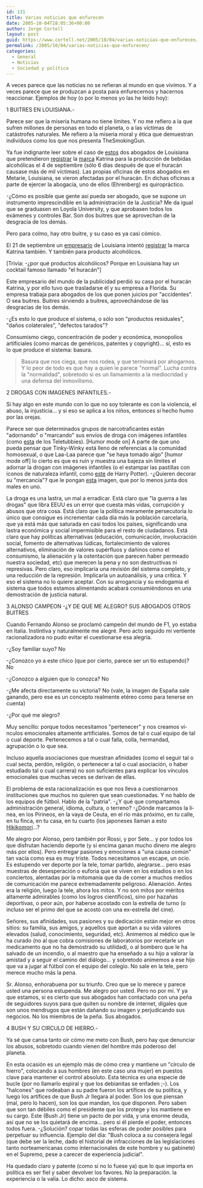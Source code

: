 ```yaml
---
id: 131
title: Varias noticias que enfurecen
date: 2005-10-04T18:05:36+00:00
author: Jorge Cortell
layout: post
guid: https://www.cortell.net/2005/10/04/varias-noticias-que-enfurecen/
permalink: /2005/10/04/varias-noticias-que-enfurecen/
categories:
  - General
  - Noticias
  - Sociedad y polí­tica
---
```

A veces parece que las noticias no se refieran al mundo en que vivimos. Y a veces parece que se produzcan a posta para enfurecernos y hacernos reaccionar. Ejemplos de hoy (o por lo menos yo las he leí­do hoy):

1 BUITRES EN LOUISIANA.-

Parece ser que la miseria humana no tiene lí­mites. Y no me refiero a la que sufren millones de personas en todo el planeta, o a las ví­ctimas de catástrofes naturales. Me refiero a la miseria moral y ética que demuestran indiví­duos como los que nos presenta TheSmokingGun.

Ya fue indignante leer sobre el caso de [estos](https://www.thesmokinggun.com/graphics/art3/vicknairehrenberg.jpg) dos abogados de Louisiana que pretendieron [registrar](https://www.thesmokinggun.com/graphics/art3/0920051katrina4.gif) la [marca](https://www.thesmokinggun.com/graphics/art3/0920051inside1.gif) Katrina para la producción de bebidas alcohólicas el 4 de septiembre (sólo 6 dí­as después de que el huracán causase más de mil ví­ctimas). Las propias oficinas de estos abogados en Metarie, Louisiana, se vieron afectadas por el huracán. En dichas oficinas a parte de ejercer la abogací­a, uno de ellos (Ehrenberg) es quiropráctico.

-¿Cómo es posible que gente así­ pueda ser abogado, que se supone un instrumento imprescindible en la administración de la Justicia? Me da igual que se graduasen en Loyola University, y que aprobasen todos los exámenes y controles Bar. Son dos buitres que se aprovechan de la desgracia de los demás.

Pero para colmo, hay otro buitre, y su caso es ya casi cómico.

El 21 de septiembre un [empresario](https://www.thesmokinggun.com/graphics/art3/0930053inside1.jpg) de Louisiana intentó [registrar](https://www.thesmokinggun.com/graphics/art3/0930053katrina4.gif) la marca Katrina también. Y también para producto alcohólicos.

[Trivia: -¿por qué productos alcohólicos? Porque en Louisiana hay un cocktail famoso llamado "el huracán"]

Este empresario del mundo de la publicidad perdió su casa por el huracán Katrina, y por ello tuvo que trasladarse él y su empresa a Florida. Su empresa trabaja para abogados de los que ponen juicios por "accidentes". O sea buitres. Buitres sirviendo a buitres, aprovechándose de las desgracias de los demás.

-¿Es esto lo que produce el sistema, o sólo son "productos residuales", "daños colaterales", "defectos tarados"?

Consumismo ciego, concentración de poder y económica, monopolios artificiales (como marcas de genéricos, patentes y copyright)... sí­, esto es lo que produce el sistema: basura.

> Basura que nos ciega, que nos rodea, y que terminará por ahogarnos. Y lo peor de todo es que hay a quien le parece "normal". Lucha contra la "normalidad", sobretodo si es un llamamiento a la mediocridad y una defensa del inmovilismo.

2 DROGAS CON IMAGENES INFANTILES.-

Si hay algo en este mundo con lo que no soy tolerante es con la violencia, el abuso, la injusticia... y si eso se aplica a los niños, entonces sí­ hecho humo por las orejas.

Parece ser que determinados grupos de narcotraficantes están "adornando" o "marcando" sus enví­os de droga con imágenes infantiles (como [esta](https://www.thesmokinggun.com/graphics/art3/0929052dea1.jpg) de los Teletubbies). [Humor mode on] A parte de que uno pueda pensar que Tinky-Winky está lleno de referencias a la comunidad homosexual, o que Laa-Laa parece que "se haya tomado algo" [humor mode off] lo cierto es que es ruí­n y muestra una bajeza sin lí­mites el adornar la drogan con imágenes infantiles (o el estampar las pastillas con iconos de naturaleza infantil, como [este](https://www.thesmokinggun.com/graphics/art2/hpotter1.jpg) de Harry Potter). -¿Quieren decorar su "mercancí­a"? que le pongan [esta](https://www.thesmokinggun.com/graphics/art/binladen_heroin.jpg) imagen, que por lo menos junta dos males en uno.

La droga es una lastra, un mal a erradicar. Está claro que "la guerra a las drogas" que libra EEUU es un error que cuesta más vidas, corrupción y abusos que otra cosa. Está claro que la polí­tica meramente persecutoria lo único que consigue es incrementar cada dí­a más la población carcelaria, que ya está más que saturada en casi todos los paí­ses, significando una lastra económica y social impermisible para el resto de ciudadanos. Está claro que hay polí­ticas alternativas (educación, comunicación, involucración social, fomento de alternativas lúdicas, fortalecimiento de valores alternativos, eliminación de valores supérfluos y dañinos como el consumismo, la alienación y la ostentación que parecen haber permeado nuestra sociedad, etc) que merecen la pena y no son destructivas ni represivas. Pero claro, eso implicarí­a una revisión del sistema completo, y una reducción de la represión. Implicarí­a un autoanálisis, y una crí­tica. Y eso el sistema no lo quiere aceptar. Con su arrogancia y su endogamia el sistema que todos estamos alimentando acabará consumiéndonos en una demostración de justicia natural.

3 ALONSO CAMPEON -¿Y DE QUE ME ALEGRO? SUS ABOGADOS OTROS BUITRES

Cuando Fernando Alonso se proclamó campeón del mundo de F1, yo estaba en Italia. Instintiva y naturalmente me alegré. Pero acto seguido mi vertiente racionalizadora no pudo evitar el cuestionarse esa alegrí­a.

-¿Soy familiar suyo? No
  
-¿Conozco yo a este chico (que por cierto, parece ser un tí­o estupendo)? No
  
-¿Conozco a alguien que lo conozca? No
  
-¿Me afecta directamente su victoria? No (vale, la imagen de España sale ganando, pero ese es un concepto realmente etéreo como para tenerse en cuenta)

-¿Por qué me alegro?

Muy sencillo: porque todos necesitamos "pertenecer" y nos creamos ví­nculos emocionales altamente artificiales. Somos de tal o cual equipo de tal o cual deporte. Pertenecemos a tal o cual falla, colla, hermandad, agrupación o lo que sea.

Incluso aquella asociaciones que muestran afinidades (como el seguir tal o cual secta, perdón, religión, o pertenecer a tal o cual asociación, o haber estudiado tal o cual carrera) no son suficientes para explicar los ví­nculos emocionales que muchas veces se derivan de ellas.

El problema de esta racionalización es que nos lleva a cuestionarnos instituciones que muchos no quieren que sean cuestionadas. Y no hablo de los equipos de fútbol. Hablo de la "patria". -¿Y qué que compartamos administración general, idioma, cultura, o terreno? -¿Dónde marcamos la lí­nea, en los Pirineos, en la vaya de Ceuta, en el rí­o más próximo, en tu calle, en tu finca, en tu casa, en tu cuarto (los japoneses llaman a esto [Hikikomori](https://www.bahx.com/hikikomori.html)...?

Me alegro por Alonso, pero también por Rossi, y por Sete... y por todos los que disfrutan haciendo deporte (y si encima ganan mucho dinero me alegro más por ellos). Pero entregar pasiones y emociones a "una causa común" tan vací­a como esa es muy triste. Todos necesitamos un escape, un ocio. Es estupendo ver deporte por la tele, tomar partido, alegrarse... pero esas muestras de desesperación o euforia que se viven en los estadios o en los conciertos, alentadas por la mitomaní­a que da de comer a muchos medios de comunicación me parece extremadamente peligroso. Alienación. Antes era la religión, luego la tele, ahora los mitos. Y no son mitos por méritos altamente admirables (como los logros cientí­ficos), sino por hazañas deportivas, o peor aún, por haberse acostado con la estrella de turno (o incluso ser el primo del que se acostó con una ex-estrella del cine).

Señores, sus afinidades, sus pasiones y su dedicación están mejor en otros sitios: su familia, sus amigos, y aquellos que aportan a su vida valores elevados (salud, conocimiento, seguridad, etc). Animemos al médico que le ha curado (no al que cobra comisiones de laboratorios por recetarle un medicamento que no ha demostrado su utilidad), o al bombero que le ha salvado de un incendio, o al maestro que ha enseñado a su hijo a valorar la amistad y a seguir el camino del diálogo... y sobretodo animemos a ese hijo que va a jugar al fútbol con el equipo del colegio. No sale en la tele, pero merece mucho más la pena.

Sr. Alonso, enhorabuena por su triunfo. Creo que se lo merece y parece usted una persona estupenda. Me alegro por usted. Pero no por mí­. Y ya que estamos, si es cierto que sus abogados han contactado con una peña de seguidores suyos para que quiten su nombre de internet, dí­gales que son unos mendrugos que están dañando su imagen y perjudicando sus negocios. No los miembros de la peña. Sus abogados.

4 BUSH Y SU CIRCULO DE HIERRO.-

Ya sé que cansa tanto oir cómo me meto con Bush, pero hay que denunciar los abusos, sobretodo cuando vienen del hombre más poderoso del planeta.

En esta ocasión es un ejemplo más de cómo crea y mantiene un "cí­rculo de hierro", colocando a sus hombres (en este caso una mujer) en puestos clave para mantener el control absoluto. Esta técnica es una especie de bucle (por no llamarlo espiral y que los debianitas se enfaden ;-). Los "halcones" que rodeaban a su padre fueron los artí­fices de su polí­tica, y luego los artí­fices de que Bush Jr llegara al poder. Son los que piensan (mal, pero lo hacen), son los que mandan, los que disponen. Pero saben que son tan débiles como el presidente que los protege y los mantiene en su cargo. Este (Bush Jr) tiene un pacto de por vida, y una enorme deuda, así­ que no se los quietará de encima... pero si él pierde el poder, entonces todos fuera. -¿Solución? copar todas las esferas de poder posibles para perpetuar su influencia. Ejemplo del dí­a: "Bush coloca a su consejera legal (que debe ser la leche, dado el historial de infracciones de las legislaciones tanto norteamericanas como internacionales de este hombre y su gabinete) en el Supremo, pese a carecer de experiencia judicial".

Ha quedado claro y patente (como si no lo fuese ya) que lo que importa en polí­tica es ser fiel y saber devolver los favores. No la preparación. la experiencia o la valí­a. Lo dicho: asco de sistema.